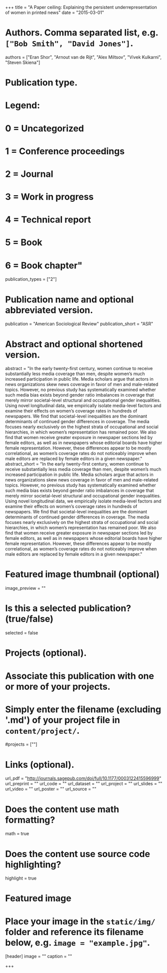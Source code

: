 +++
title = "A Paper ceiling: Explaining the persistent underrepresentation of women in printed news"
date = "2015-03-01"

# Authors. Comma separated list, e.g. `["Bob Smith", "David Jones"]`.
authors = ["Eran Shor", "Arnout van de Rijt", "Alex Miltsov", "Vivek Kulkarni", "Steven Skiena"]

# Publication type.
# Legend:
# 0 = Uncategorized
# 1 = Conference proceedings
# 2 = Journal
# 3 = Work in progress
# 4 = Technical report
# 5 = Book
# 6 = Book chapter"
publication_types = ["2"]

# Publication name and optional abbreviated version.
publication = "American Sociological Review"
publication_short = "ASR"

# Abstract and optional shortened version.
abstract = "In the early twenty-first century, women continue to receive substantially less media coverage than men, despite women’s much increased participation in public life. Media scholars argue that actors in news organizations skew news coverage in favor of men and male-related topics. However, no previous study has systematically examined whether such media bias exists beyond gender ratio imbalances in coverage that merely mirror societal-level structural and occupational gender inequalities. Using novel longitudinal data, we empirically isolate media-level factors and examine their effects on women’s coverage rates in hundreds of newspapers. We find that societal-level inequalities are the dominant determinants of continued gender differences in coverage. The media focuses nearly exclusively on the highest strata of occupational and social hierarchies, in which women’s representation has remained poor. We also find that women receive greater exposure in newspaper sections led by female editors, as well as in newspapers whose editorial boards have higher female representation. However, these differences appear to be mostly correlational, as women’s coverage rates do not noticeably improve when male editors are replaced by female editors in a given newspaper."
abstract_short = "In the early twenty-first century, women continue to receive substantially less media coverage than men, despite women’s much increased participation in public life. Media scholars argue that actors in news organizations skew news coverage in favor of men and male-related topics. However, no previous study has systematically examined whether such media bias exists beyond gender ratio imbalances in coverage that merely mirror societal-level structural and occupational gender inequalities. Using novel longitudinal data, we empirically isolate media-level factors and examine their effects on women’s coverage rates in hundreds of newspapers. We find that societal-level inequalities are the dominant determinants of continued gender differences in coverage. The media focuses nearly exclusively on the highest strata of occupational and social hierarchies, in which women’s representation has remained poor. We also find that women receive greater exposure in newspaper sections led by female editors, as well as in newspapers whose editorial boards have higher female representation. However, these differences appear to be mostly correlational, as women’s coverage rates do not noticeably improve when male editors are replaced by female editors in a given newspaper."

# Featured image thumbnail (optional)
image_preview = ""

# Is this a selected publication? (true/false)
selected = false

# Projects (optional).
#   Associate this publication with one or more of your projects.
#   Simply enter the filename (excluding '.md') of your project file in `content/project/`.
#projects = [""]

# Links (optional).
url_pdf = "http://journals.sagepub.com/doi/full/10.1177/0003122415596999"
url_preprint = ""
url_code = ""
url_dataset = ""
url_project = ""
url_slides = ""
url_video = ""
url_poster = ""
url_source = ""

# Does the content use math formatting?
math = true

# Does the content use source code highlighting?
highlight = true

# Featured image
# Place your image in the `static/img/` folder and reference its filename below, e.g. `image = "example.jpg"`.
[header]
image = ""
caption = ""

+++
